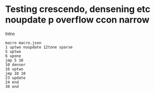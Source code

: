 # Testing crescendo, densening etc noupdate p overflow ccon narrow

Intro

``` composition
macro macro.json
1 uptwo noupdate 12tone sparse
5 uptwo
6 upone
jmp 5 10
10 denser
16 uptwo
jmp 10 10
23 update
24 end
30 end
```